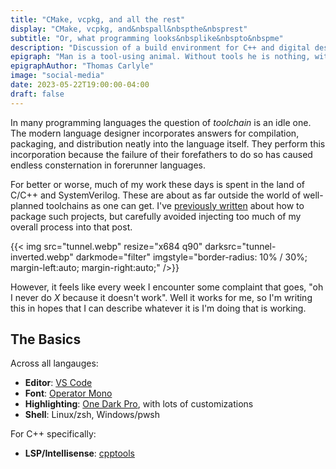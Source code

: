 ```yaml
---
title: "CMake, vcpkg, and all the rest"
display: "CMake, vcpkg, and&nbspall&nbspthe&nbsprest"
subtitle: "Or, what programming looks&nbsplike&nbspto&nbspme"
description: "Discussion of a build environment for C++ and digital design work"
epigraph: "Man is a tool-using animal. Without tools he is nothing, with tools he is all."
epigraphAuthor: "Thomas Carlyle"
image: "social-media"
date: 2023-05-22T19:00:00-04:00
draft: false
---
```


In many programming languages the question of _toolchain_ is an idle one. The
modern language designer incorporates answers for compilation, packaging,
and distribution neatly into the language itself. They perform this
incorporation because the failure of their forefathers to do so has caused
endless consternation in forerunner languages.

For better or worse, much of my work these days is spent in the land of C/C++
and SystemVerilog. These are about as far outside the world of well-planned
toolchains as one can get. I've [previously written](../cmake-pkg) about how to
package such projects, but carefully avoided injecting too much of my overall
process into that post.

{{< img src="tunnel.webp" resize="x684 q90" darksrc="tunnel-inverted.webp" darkmode="filter" imgstyle="border-radius: 10% / 30%; margin-left:auto; margin-right:auto;" />}}

However, it feels like every week I encounter some complaint that goes, "oh I
never do _X_ because it doesn't work". Well it works for me, so I'm writing this
in hopes that I can describe whatever it is I'm doing that is working.

## The Basics

Across all langauges:
  * **Editor**: [VS Code](https://code.visualstudio.com/)
  * **Font**: [Operator Mono](https://www.typography.com/blog/introducing-operator)
  * **Highlighting**: [One Dark Pro](https://github.com/Binaryify/OneDark-Pro), with lots of customizations
  * **Shell**: Linux/zsh, Windows/pwsh

For C++ specifically:
  * **LSP/Intellisense**: [cpptools](https://github.com/microsoft/vscode-cpptools)
